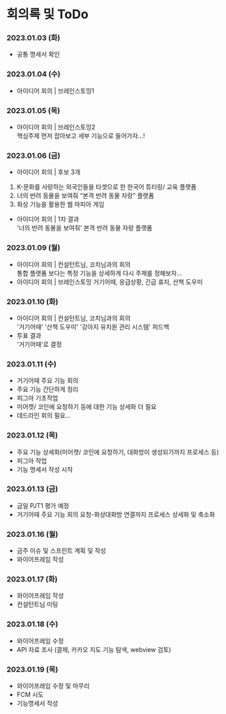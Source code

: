 # 회의록 및 ToDo

### 2023.01.03 (화)
- 공통 명세서 확인

### 2023.01.04 (수)
- 아이디어 회의 | 브레인스토밍1   

### 2023.01.05 (목)
- 아이디어 회의 | 브레인스토밍2    
핵심주제 먼저 잡아보고 세부 기능으로 들어가자...!


### 2023.01.06 (금)
- 아이디어 회의 | 후보 3개
1. K-문화를 사랑하는 외국인들을 타겟으로 한 한국어 튜터링/ 교육 플랫폼
2. 너의 반려 동물을 보여줘 “본격 반려 동물 자랑” 플랫폼
3. 화상 기능을 활용한 웹 마피아 게임
- 아이디어 회의 | 1차 결과    
'너의 반려 동물을 보여줘' 본격 반려 동물 자랑 플랫폼

### 2023.01.09 (월)
- 아이디어 회의 | 컨설턴트님, 코치님과의 회의    
통합 플랫폼 보다는 특정 기능을 상세하게
다시 주제를 정해보자...
- 아이디어 회의 | 브레인스토밍
거기어때, 응급상황, 긴급 휴지, 산책 도우미


### 2023.01.10 (화)
- 아이디어 회의 | 컨설턴트님, 코치님과의 회의    
'거기어때' '산책 도우미' '강아지 유치원 관리 시스템' 피드백
- 투표 결과   
'거기어때'로 결정

### 2023.01.11 (수)
- 거기어때 주요 기능 회의
- 주요 기능 간단하게 정리
- 피그마 기초작업
- 미어캣/ 코인에 요청하기 등에 대한 기능 상세화 더 필요
- 데드라인 회의 필요...

### 2023.01.12 (목)
- 주요 기능 상세화(미어캣/ 코인에 요청하기, 대화방이 생성되기까지 프로세스 등)
- 피그마 작업
- 기능 명세서 작성 시작

### 2023.01.13 (금)
- 금일 PJT1 평가 예정
- 거기어때 주요 기능 회의
요청-화상대화방 연결까지 프로세스 상세화 및 축소화

### 2023.01.16 (월)
- 금주 이슈 및 스프린트 계획 및 작성
- 와이어프레임 작성

### 2023.01.17 (화)
- 와이어프레임 작성
- 컨설턴트님 미팅

### 2023.01.18 (수)
- 와이어프레임 수정
- API 자료 조사 (결제, 카카오 지도 기능 탐색, webview 검토)

### 2023.01.19 (목)
- 와이어프레임 수정 및 마무리
- FCM 시도
- 기능명세서 작성
